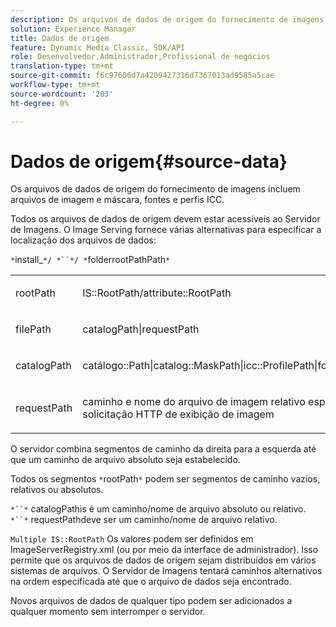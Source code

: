 ```yaml
---
description: Os arquivos de dados de origem do fornecimento de imagens incluem arquivos de imagem e máscara, fontes e perfis ICC.
solution: Experience Manager
title: Dados de origem
feature: Dynamic Media Classic, SDK/API
role: Desenvolvedor,Administrador,Profissional de negócios
translation-type: tm+mt
source-git-commit: f6c97606d7a4209427316d7367013ad9585a5cae
workflow-type: tm+mt
source-wordcount: '203'
ht-degree: 0%

---
```



# Dados de origem{#source-data}

Os arquivos de dados de origem do fornecimento de imagens incluem arquivos de imagem e máscara, fontes e perfis ICC.

Todos os arquivos de dados de origem devem estar acessíveis ao Servidor de Imagens. O Image Serving fornece várias alternativas para especificar a localização dos arquivos de dados:

`*`install_`*/ *``*/ *`folderrootPathPath`*`

<table id="simpletable_26686444C7EF46D6BC4C0490C8010BF9"> 
 <tr class="strow"> 
  <td class="stentry"> <p><span class="codeph"> <span class="varname"> rootPath</span></span> </p></td> 
  <td class="stentry"> <p><span class="codeph"> IS::RootPath/attribute::RootPath</span> </p></td> 
 </tr> 
 <tr class="strow"> 
  <td class="stentry"> <p><span class="codeph"> <span class="varname"> filePath  </span></span> </p></td> 
  <td class="stentry"> <p><span class="codeph"> catalogPath|requestPath</span> </p></td> 
 </tr> 
 <tr class="strow"> 
  <td class="stentry"> <p><span class="codeph"> <span class="varname"> catalogPath</span></span> </p></td> 
  <td class="stentry"> <p><span class="codeph"> catálogo::Path|catalog::MaskPath|icc::ProfilePath|font::FontPath|font::MetricsPath</span> </p></td> 
 </tr> 
 <tr class="strow"> 
  <td class="stentry"> <p><span class="codeph"> <span class="varname"> requestPath</span></span> </p></td> 
  <td class="stentry"> <p><span class="codeph"> caminho e nome do arquivo de imagem relativo especificados em uma solicitação HTTP de exibição de imagem</span> </p></td> 
 </tr> 
</table>

O servidor combina segmentos de caminho da direita para a esquerda até que um caminho de arquivo absoluto seja estabelecido.

Todos os segmentos `*`rootPath`*` podem ser segmentos de caminho vazios, relativos ou absolutos.

`*``*` catalogPathis é um caminho/nome de arquivo absoluto ou relativo. `*``*` requestPathdeve ser um caminho/nome de arquivo relativo.

`Multiple IS::RootPath` Os valores podem ser definidos em ImageServerRegistry.xml (ou por meio da interface de administrador). Isso permite que os arquivos de dados de origem sejam distribuídos em vários sistemas de arquivos. O Servidor de Imagens tentará caminhos alternativos na ordem especificada até que o arquivo de dados seja encontrado.

Novos arquivos de dados de qualquer tipo podem ser adicionados a qualquer momento sem interromper o servidor.
